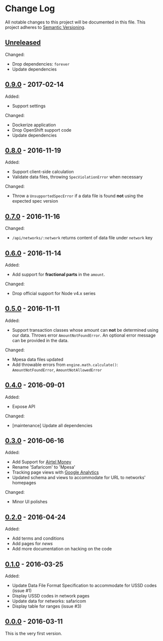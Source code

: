 # Change Log

All notable changes to this project will be documented in this file.
This project adheres to [Semantic Versioning](http://semver.org/).

## [Unreleased][Unreleased]

Changed:

* Drop dependencies: `forever`
* Update dependencies


## [0.9.0][0.9.0]  - 2017-02-14

Added:

* Support settings

Changed:

* Dockerize application
* Drop OpenShift support code
* Update dependencies


## [0.8.0][0.8.0] - 2016-11-19

Added:

* Support client-side calculation
* Validate data files, throwing `SpecViolationError` when necessary

Changed:

* Throw a `UnsupportedSpecError` if a data file is found **not** using the
  expected spec version


## [0.7.0][0.7.0] - 2016-11-16

Changed:

* `/api/networks/:network` returns content of data file under `network` key


## [0.6.0][0.6.0] - 2016-11-14

Added:

* Add support for **fractional parts** in the `amount`.

Changed:

* Drop official support for Node v4.x series


## [0.5.0][0.5.0] - 2016-11-11

Added:

* Support transaction classes whose amount can **not** be determined using
  our data. Throws error `AmountNotFoundError`. An optional error message
  can be provided in the data.

Changed:

* Mpesa data files updated
* Add throwable errors from `engine.math.calculate()`: `AmountNotFoundError`, `AmountNotAllowedError`


## [0.4.0][0.4.0] - 2016-09-01

Added:

* Expose API

Changed:

* [maintenance] Update all dependencies


## [0.3.0][0.3.0] - 2016-06-16

Added:

* Add Support for [Airtel Money][airtel-money]
* Rename 'Safaricom' to 'Mpesa'
* Tracking page views with [Google Analytics][analytics]
* Updated schema and views to accommodate for URL to networks' homepages

Changed:

* Minor UI polishes

[airtel-money]:http://africa.airtel.com/wps/wcm/connect/AfricaRevamp/Kenya/Airtel_Money/Home/Personal/AirtelMoney_tariffs
[analytics]:https://analytics.google.com


## [0.2.0][0.2.0] - 2016-04-24

Added:

* Add terms and conditions
* Add pages for *news*
* Add more documentation on hacking on the code


## [0.1.0][0.1.0] - 2016-03-25

Added:

* Update Data File Format Specification to accommodate for USSD codes (issue #1)
* Display USSD codes in network pages
* Update data for networks: safaricom
* Display table for ranges (issue #3)


## [0.0.0][0.0.0] - 2016-03-11

This is the very first version.


[0.0.0]:https://github.com/forfuturellc/mmtc-ke/releases/tag/v0.0.0
[0.1.0]:https://github.com/forfuturellc/mmtc-ke/releases/tag/v0.1.0
[0.2.0]:https://github.com/forfuturellc/mmtc-ke/releases/tag/v0.2.0
[0.3.0]:https://github.com/forfuturellc/mmtc-ke/releases/tag/v0.3.0
[0.4.0]:https://github.com/forfuturellc/mmtc-ke/releases/tag/v0.4.0
[0.5.0]:https://github.com/forfuturellc/mmtc-ke/releases/tag/v0.5.0
[0.6.0]:https://github.com/forfuturellc/mmtc-ke/releases/tag/v0.6.0
[0.7.0]:https://github.com/forfuturellc/mmtc-ke/releases/tag/v0.7.0
[0.8.0]:https://github.com/forfuturellc/mmtc-ke/releases/tag/v0.8.0
[0.9.0]:https://github.com/forfuturellc/mmtc-ke/releases/tag/v0.9.0
[Unreleased]: https://github.com/forfuturellc/mmtc-ke/compare/v0.9.0...develop
